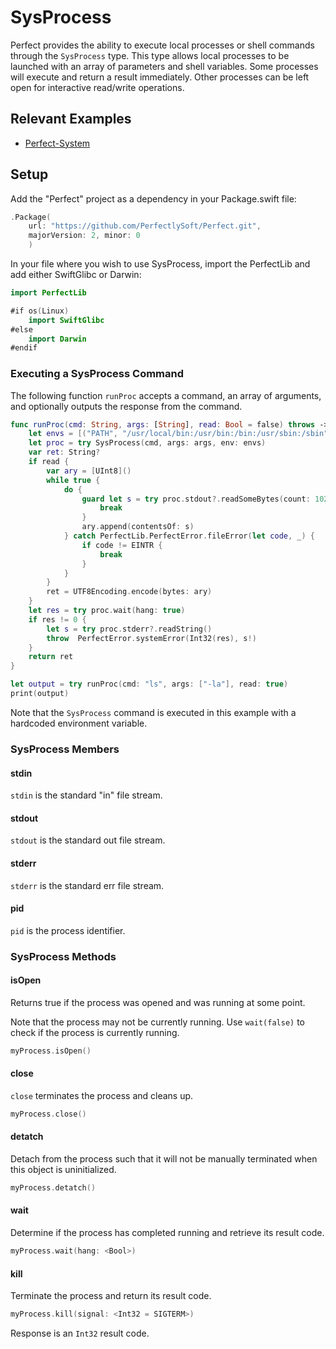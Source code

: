 # SysProcess

Perfect provides the ability to execute local processes or shell commands through the `SysProcess` type. This type allows local processes to be launched with an array of parameters and shell variables. Some processes will execute and return a result immediately. Other processes can be left open for interactive read/write operations.

## Relevant Examples

* [Perfect-System](https://github.com/PerfectExamples/Perfect-System)

## Setup

Add the "Perfect" project as a dependency in your Package.swift file:

``` swift
.Package(
	url: "https://github.com/PerfectlySoft/Perfect.git",
	majorVersion: 2, minor: 0
	)
```
In your file where you wish to use SysProcess, import the PerfectLib and add either SwiftGlibc or Darwin:

``` swift
import PerfectLib

#if os(Linux)
	import SwiftGlibc
#else
	import Darwin
#endif
```

### Executing a SysProcess Command

The following function `runProc` accepts a command, an array of arguments, and optionally outputs the response from the command.

``` swift
func runProc(cmd: String, args: [String], read: Bool = false) throws -> String? {
	let envs = [("PATH", "/usr/local/bin:/usr/bin:/bin:/usr/sbin:/sbin")]
	let proc = try SysProcess(cmd, args: args, env: envs)
	var ret: String?
	if read {
		var ary = [UInt8]()
		while true {
			do {
				guard let s = try proc.stdout?.readSomeBytes(count: 1024) where s.count > 0 else {
					break
				}
				ary.append(contentsOf: s)
			} catch PerfectLib.PerfectError.fileError(let code, _) {
				if code != EINTR {
					break
				}
			}
		}
		ret = UTF8Encoding.encode(bytes: ary)
	}
	let res = try proc.wait(hang: true)
	if res != 0 {
		let s = try proc.stderr?.readString()
		throw  PerfectError.systemError(Int32(res), s!)
	}
	return ret
}

let output = try runProc(cmd: "ls", args: ["-la"], read: true)
print(output)
```

Note that the `SysProcess` command is executed in this example with a hardcoded environment variable.

### SysProcess Members

#### stdin
`stdin` is the standard "in" file stream.

#### stdout
`stdout` is the standard out file stream.

#### stderr
`stderr` is the standard err file stream.

#### pid
`pid` is the process identifier.

### SysProcess Methods

#### isOpen

Returns true if the process was opened and was running at some point.

Note that the process may not be currently running. Use `wait(false)` to check if the process is currently running.

``` swift
myProcess.isOpen()
```

#### close

`close` terminates the process and cleans up.

``` swift
myProcess.close()
```

#### detatch

Detach from the process such that it will not be manually terminated when this object is uninitialized.

``` swift
myProcess.detatch()
```

#### wait

Determine if the process has completed running and retrieve its result code.

``` swift
myProcess.wait(hang: <Bool>)
```

#### kill

Terminate the process and return its result code.

``` swift
myProcess.kill(signal: <Int32 = SIGTERM>)
```
Response is an `Int32` result code.
